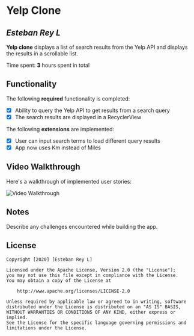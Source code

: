 # Yelp Clone 

## *Esteban Rey L*

**Yelp clone** displays a list of search results from the Yelp API and displays the results in a scrollable list. 

Time spent: **3** hours spent in total

## Functionality 

The following **required** functionality is completed:

* [X] Ability to query the Yelp API to get results from a search query
* [X] The search results are displayed in a RecyclerView

The following **extensions** are implemented:

* [X] User can input search terms to load different query results
* [X] App now uses Km instead of Miles

## Video Walkthrough

Here's a walkthrough of implemented user stories:

<img src='http://i.imgur.com/link/to/your/gif/file.gif' title='Video Walkthrough' width='' alt='Video Walkthrough' />

## Notes

Describe any challenges encountered while building the app.

## License

    Copyright [2020] [Esteban Rey L]

    Licensed under the Apache License, Version 2.0 (the "License");
    you may not use this file except in compliance with the License.
    You may obtain a copy of the License at

        http://www.apache.org/licenses/LICENSE-2.0

    Unless required by applicable law or agreed to in writing, software
    distributed under the License is distributed on an "AS IS" BASIS,
    WITHOUT WARRANTIES OR CONDITIONS OF ANY KIND, either express or implied.
    See the License for the specific language governing permissions and
    limitations under the License.
